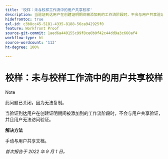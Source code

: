```yaml
---
title: '校样：未与校样工作流中的用户共享校样'
description: 当验证到达用户在创建证明期间被添加到的工作流阶段时，不会与用户共享验证，并且用户无法访问验证。
hidefromtoc: true
exl-id: c3b8cc45-5181-4335-8188-56ca942925f0
feature: Workfront Proof
source-git-commit: 1aed6a440155c99f8ce0b0f42c44dd9a3c660af4
workflow-type: ht
source-wordcount: '113'
ht-degree: 100%

---
```


# 校样：未与校样工作流中的用户共享校样

<!--This issue is on the WF and WFP TOCs-->
<!--Requested article, live for workaround-->

>[!NOTE]
>
>此问题已关闭，因为无法复制。

当验证到达用户在创建证明期间被添加到的工作流阶段时，不会与用户共享验证，并且用户无法访问验证。

**解决方法**

手动与用户共享文档。

_首次报告于 2022 年 9 月 1 日。_

